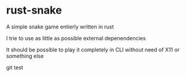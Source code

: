 # rust-snake
A simple snake game entierly written in rust

I trie to use as little as possible external depenendencies

It should be possible to play it completely in CLI without need of X11 or something else 

git test
